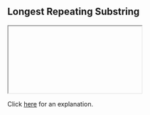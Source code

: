 ##  Longest Repeating Substring 

<iframe></iframe>

Click [here](Explanation.md) for an explanation.

